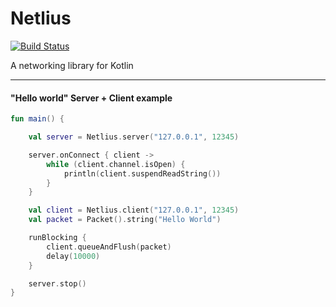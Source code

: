# Netlius

[![Build Status](https://drone.12oclock.dev/api/badges/camdenorrb/Netlius/status.svg)](https://drone.12oclock.dev/camdenorrb/Netlius)

A networking library for Kotlin

---

#### "Hello world" Server + Client example
```kotlin
fun main() {

    val server = Netlius.server("127.0.0.1", 12345)

    server.onConnect { client ->
        while (client.channel.isOpen) {
            println(client.suspendReadString())
        }
    }

    val client = Netlius.client("127.0.0.1", 12345)
    val packet = Packet().string("Hello World")

    runBlocking {
        client.queueAndFlush(packet)
        delay(10000)
    }

    server.stop()
}
```

